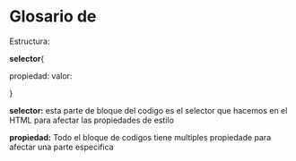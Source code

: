 # **Glosario** de 



Estructura:

**selector**{

propiedad:  valor:

}

**selector:** esta parte de bloque del codigo es el selector que hacemos en el HTML para afectar las propiedades de estilo 

**propiedad:** Todo el bloque de codigos tiene multiples propiedade para afectar una parte especifica 



